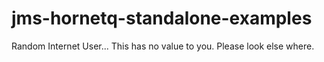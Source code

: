# jms-hornetq-standalone-examples

Random Internet User... This has no value to you. Please look else where. 
